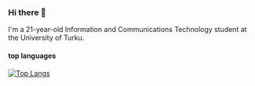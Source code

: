 ### Hi there 👋
I'm a 21-year-old Information and Communications Technology student at the University of Turku.

#### top  languages


[![Top Langs](https://github-readme-stats.vercel.app/api/top-langs/?username=naor4n&layout=donut&theme=onedark)](https://github.com/naor4n/github-readme-stats)

<!--
**naor4n/naor4n** is a ✨ _special_ ✨ repository because its `README.md` (this file) appears on your GitHub profile.

Here are some ideas to get you started:

- 🔭 I’m currently working on ...
- 🌱 I’m currently learning ...
- 👯 I’m looking to collaborate on ...
- 🤔 I’m looking for help with ...
- 💬 Ask me about ...
- 📫 How to reach me: ...
- 😄 Pronouns: ...
- ⚡ Fun fact: ...
-->
